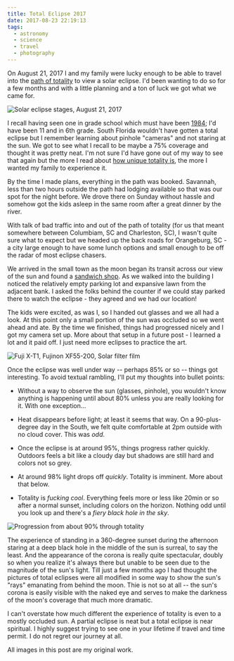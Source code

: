 ```yaml
---
title: Total Eclipse 2017
date: 2017-08-23 22:19:13
tags: 
  - astronomy
  - science
  - travel
  - photography
---
```


On August 21, 2017 I and my family were lucky enough to be able to travel into the [path of totality](https://eclipse2017.nasa.gov/sites/default/files/interactive_map/index.html) to view a solar eclipse. I'd been wanting to do so for a few months and with a little planning and a ton of luck we got what we came for.

![Solar eclipse stages, August 21, 2017](/assets/images/eclipse_totality.jpg)

<!-- more -->

I recall having seen one in grade school which must have been [1984](https://en.wikipedia.org/wiki/Solar_eclipse_of_May_30,_1984); I'd have been 11 and in 6th grade. South Florida wouldn't have gotten a total eclipse but I remember learning about pinhole "cameras" and not staring at the sun. We got to see what I recall to be maybe a 75% coverage and thought it was pretty neat. I'm not sure I'd have gone out of my way to see that again but the more I read about [how unique totality is](https://www.space.com/37791-go-see-the-solar-eclipse-in-person.html), the more I wanted my family to experience it. 

By the time I made plans, everything in the path was booked. Savannah, less than two hours outside the path had lodging available so that was our spot for the night before. We drove there on Sunday without hassle and somehow got the kids asleep in the same room after a great dinner by the river.

With talk of bad traffic into and out of the path of totality (for us that meant somewhere between Columbiam, SC and Charleston, SC), I wasn't quite sure what to expect but we headed up the back roads for Orangeburg, SC - a city large enough to have some lunch options and small enough to be off the radar of most eclipse chasers.

We arrived in the small town as the moon began its transit across our view of the sun and found a [sandwich shop](https://grouchos.com/orangeburg/). As we walked into the building I noticed the relatively empty parking lot and expansive lawn from the adjacent bank. I asked the folks behind the counter if we could stay parked there to watch the eclipse - they agreed and we had our location!

The kids were excited, as was I, so I handed out glasses and we all had a look. At this point only a small portion of the sun was occluded so we went ahead and ate. By the time we finished, things had progressed nicely and I got my camera set up. More about that setup in a future post - I learned a lot and it paid off. I just need more eclipses to practice the art.

![Fuji X-T1, Fujinon XF55-200, Solar filter film](/assets/images/eclipse_setup.jpg)

Once the eclipse was well under way -- perhaps 85% or so -- things got interesting. To avoid textual rambling, I'll put my thoughts into bullet points:

  * Without a way to observe the sun (glasses, pinhole), you wouldn't know anything is happening until about 80% unless you are really looking for it. With one exception...
  
  * Heat disappears before light; at least it seems that way. On a 90-plus-degree day in the South, we felt quite comfortable at 2pm outside with no cloud cover. This was *odd*.

  * Once the eclipse is at around 95%, things progress rather quickly. Outdoors feels a bit like a cloudy day but shadows are still hard and colors not so grey.

  * At around 98% light drops off *quickly*. Totality is imminent. More about that below.

  * Totality is *fucking cool*. Everything feels more or less like 20min or so after a normal sunset, including colors on the horizon. Nothing odd until you look up and there's a *fiery black hole in the sky*.

![Progression from about 90% through totality](/assets/images/eclipse_progression.jpg)

The experience of standing in a 360-degree sunset during the afternoon staring at a deep black hole in the middle of the sun is surreal, to say the least. And the appearance of the corona is really quite spectacular, doubly so when you realize it's always there but unable to be seen due to the magnitude of the sun's light. Till just a few months ago I had thought the pictures of total eclipses were all modified in some way to show the sun's "rays" emanating from behind the moon. Thie is not so at all -- the sun's corona is easily visible with the naked eye and serves to make the darkness of the moon's coverage that much more dramatic. 

I can't overstate how much different the experience of totality is even to a mostly occluded sun. A partial eclipse is neat but a total eclipse is near spiritual. I highly suggest trying to see one in your lifetime if travel and time permit. I do not regret our journey at all.

All images in this post are my original work.